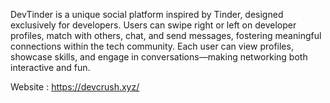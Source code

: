 DevTinder is a unique social platform inspired by Tinder, designed exclusively for developers. Users can swipe right or left on developer profiles, match with others, chat, and send messages, fostering meaningful connections within the tech community. Each user can view profiles, showcase skills, and engage in conversations—making networking both interactive and fun.

Website : https://devcrush.xyz/

